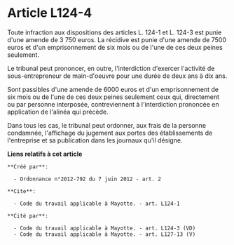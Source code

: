 # Article L124-4

Toute infraction aux dispositions des articles L. 124-1 et L. 124-3 est punie d'une amende de 3 750 euros. La récidive est
punie d'une amende de 7500 euros et d'un emprisonnement de six mois ou de l'une de ces deux peines seulement. 

Le tribunal peut prononcer, en outre, l'interdiction d'exercer l'activité de sous-entrepreneur de main-d'oeuvre pour une
durée de deux ans à dix ans. 

Sont passibles d'une amende de 6000 euros et d'un emprisonnement de six mois ou de l'une de ces deux peines seulement ceux
qui, directement ou par personne interposée, contreviennent à l'interdiction prononcée en application de l'alinéa qui
précède. 

Dans tous les cas, le tribunal peut ordonner, aux frais de la personne condamnée, l'affichage du jugement aux portes des
établissements de l'entreprise et sa publication dans les journaux qu'il désigne.

**Liens relatifs à cet article**

	**Créé par**:

	  - Ordonnance n°2012-792 du 7 juin 2012 - art. 2

	**Cite**:

	  - Code du travail applicable à Mayotte. - art. L124-1

	**Cité par**:

	  - Code du travail applicable à Mayotte. - art. L124-3 (VD)
	  - Code du travail applicable à Mayotte. - art. L127-13 (V)
